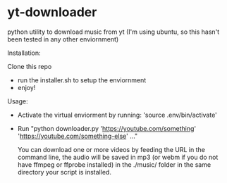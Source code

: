 # yt-downloader
python utility to download music from yt (I'm using ubuntu, so this hasn't been tested in any other enviornment)

Installation:

Clone this repo
- run the installer.sh to setup the enviornment
- enjoy!

Usage:
- Activate the virtual enviorment by running: 'source .env/bin/activate'
- Run "python downloader.py 'https://youtube.com/something' 'https://youtube.com/something-else' ..."

  You can download one or more videos by feeding the URL in the command line, the audio will be saved in mp3 (or webm if you do not have ffmpeg or ffprobe installed) in the ./music/ folder in the same directory your script is installed.
